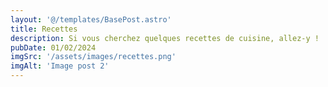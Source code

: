 ```yaml
---
layout: '@/templates/BasePost.astro'
title: Recettes
description: Si vous cherchez quelques recettes de cuisine, allez-y ! .
pubDate: 01/02/2024
imgSrc: '/assets/images/recettes.png'
imgAlt: 'Image post 2'
---
```



